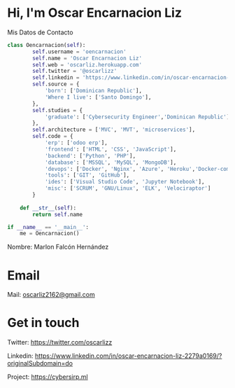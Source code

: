 # Hi, I'm Oscar Encarnacion Liz
Mis Datos de Contacto 

```python
class Oencarnacion(self):
        self.username = 'oencarnacion'
        self.name = 'Oscar Encarnacion Liz'
        self.web = 'oscarliz.herokuapp.com'
        self.twitter = '@oscarlizz'
        self.linkedin = 'https://www.linkedin.com/in/oscar-encarnacion-liz-2279a0169/?originalSubdomain=do'
        self.source = {
            'born': ['Dominican Republic'],
            'Where I live': ['Santo Domingo'],
        },
        self.studies = {
            'graduate': ['Cybersecurity Engineer','Dominican Republic'],
        },
        self.architecture = ['MVC', 'MVT', 'microservices'],
        self.code = {
            'erp': ['odoo erp'],
            'frontend': ['HTML', 'CSS', 'JavaScript'],
            'backend': ['Python', 'PHP'],
            'database': ['MSSQL', 'MySQL', 'MongoDB'],
            'devops': ['Docker', 'Nginx', 'Azure', 'Heroku','Docker-compose'],
            'tools': ['GIT', 'GitHub'],
            'ides': ['Visual Studio Code', 'Jupyter Notebook'],
            'misc': ['SCRUM', 'GNU/Linux', 'ELK', 'Velociraptor']
        }
        
    def __str__(self):
        return self.name

if __name__ == '__main__':
    me = Oencarnacion()
```


Nombre: Marlon Falcón Hernández

# Email

Mail: oscarliz2162@gmail.com

# Get in touch

Twitter: https://twitter.com/oscarlizz

Linkedin: https://www.linkedin.com/in/oscar-encarnacion-liz-2279a0169/?originalSubdomain=do

Project: https://cybersirp.ml





